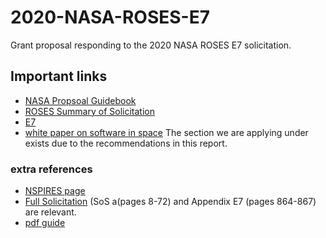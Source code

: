 # 2020-NASA-ROSES-E7
Grant proposal responding to the 2020 NASA ROSES E7 solicitation.


## Important links

 - [NASA Propsoal Guidebook](https://prod.nais.nasa.gov/pub/pub_library/srba/documents/2020_edition_Proposers_Guidebook.pdf)
 - [ROSES Summary of Solicitation](https://nspires.nasaprs.com/external/viewrepositorydocument/cmdocumentid=735965/solicitationId=%7B958CF134-D655-E512-B5AD-84501D14A0C1%7D/viewSolicitationDocument=1/ROSES%202020%20SoS%20ISS%20POC%20change%20070620.pdf)
 - [E7](https://nspires.nasaprs.com/external/viewrepositorydocument/cmdocumentid=731335/solicitationId=%7B958CF134-D655-E512-B5AD-84501D14A0C1%7D/viewSolicitationDocument=1/E.7%20OS%20tools%20Amend%2059%20phone%20correct.pdf)
 - [white paper on software in
   space](https://sites.nationalacademies.org/SSB/CurrentProjects/SSB_178892)
   The section we are applying under exists due to the recommendations
   in this report.

### extra references

 - [NSPIRES page](https://nspires.nasaprs.com/external/solicitations/summary.do?solId={958CF134-D655-E512-B5AD-84501D14A0C1}&path=&method=init)
  - [Full Solicitation](https://nspires.nasaprs.com/external/viewrepositorydocument/cmdocumentid=735966/solicitationId=%7B958CF134-D655-E512-B5AD-84501D14A0C1%7D/viewSolicitationDocument=1/FULL%20ROSES-2020_Amend78_clarify.pdf) (SoS a(pages 8-72) and Appendix E7 (pages 864-867) are relevant.
 - [pdf guide](https://nspires.nasaprs.com/tutorials/PDF_Guidelines.pdf)
